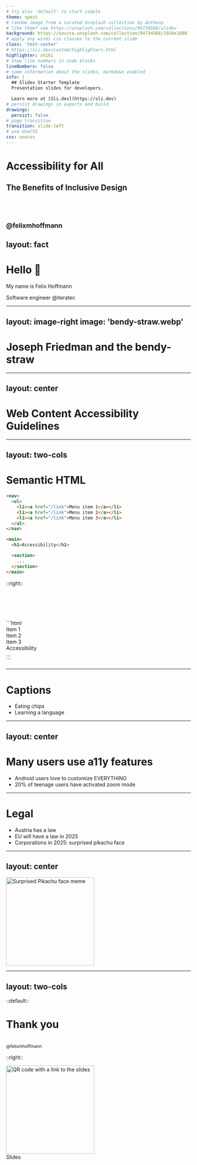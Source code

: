 ```yaml
---
# try also 'default' to start simple
theme: spezi
# random image from a curated Unsplash collection by Anthony
# like them? see https://unsplash.com/collections/94734566/slidev
background: https://source.unsplash.com/collection/94734566/1920x1080
# apply any windi css classes to the current slide
class: 'text-center'
# https://sli.dev/custom/highlighters.html
highlighter: shiki
# show line numbers in code blocks
lineNumbers: false
# some information about the slides, markdown enabled
info: |
  ## Slidev Starter Template
  Presentation slides for developers.

  Learn more at [Sli.dev](https://sli.dev)
# persist drawings in exports and build
drawings:
  persist: false
# page transition
transition: slide-left
# use UnoCSS
css: unocss
---
```


# Accessibility for All

## The Benefits of Inclusive Design
<br><br>
<small>@felixmhoffmann</small>
---
layout: fact
---

# Hello 👋

My name is Felix Hoffmann

Software engineer @iteratec

---
layout: image-right
image: 'bendy-straw.webp'
---

# Joseph Friedman and the bendy-straw

---
layout: center
---

# Web Content Accessibility Guidelines

<vue-video src="wcag.mp4" stillSrc="wcag-still.webp" :clicks="$slidev.nav.clicks"></vue-video>

---
layout: two-cols
---

# Semantic HTML

```html
<nav>
  <ul>
    <li><a href="/link">Menu item 1</a></li>
    <li><a href="/link">Menu item 2</a></li>
    <li><a href="/link">Menu item 3</a></li>
  </ul>
</nav>

<main>
  <h1>Accessibility</h1>

  <section>
    ...
  </section>
</main>
```
::right::

<v-click>
<h1> </h1>
```html
<div>
  <div>
    <div><span @click="jsAction()">Item 1</span></div>
    <div><span @click="jsAction()">Item 2</span></div>
    <div><span @click="jsAction()">Item 3</span></div>
  </div>
</div>

<div>
  <span>Accessibility</span>

  <div>
    ...
  </div>
</div>
```
</v-click>


---

# Captions

- Eating chips
- Learning a language
---
layout: center
---
<vue-video src="youtube.webm" stillSrc="youtube-still.webp" :clicks="$slidev.nav.clicks"></vue-video>
---

# Many users use a11y features

- Android users love to customize EVERYTHING
- 20% of teenage users have activated zoom mode

---

# Legal

- Austria has a law
- EU will have a law in 2025
- Corporations in 2025: surprised pikachu face
---
layout: center
---

<img src="surprised-pikachu.png"
     alt="Surprised Pikachu face meme"
     style="height: 15rem;" />

---
layout: two-cols
---

::default::
# Thank you
<br>
<small>@felixmhoffmann</small>

::right::

<img src="qrcode.png" alt="QR code with a link to the slides" style="height: 15rem;">
<br>
Slides

